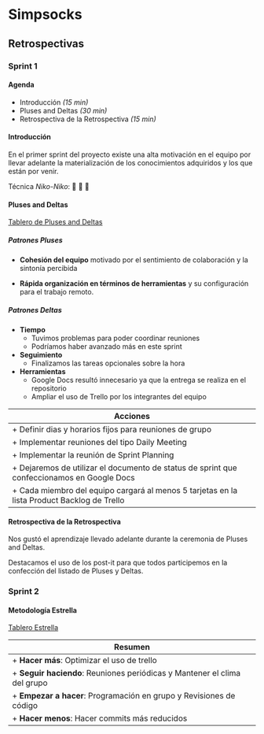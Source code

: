 # Simpsocks

## Retrospectivas

### Sprint 1

#### Agenda

- Introducción _(15 min)_
- Pluses and Deltas _(30 min)_
- Retrospectiva de la Retrospectiva _(15 min)_

#### Introducción

En el primer sprint del proyecto existe una alta motivación en el equipo por llevar adelante la materialización de los conocimientos adquiridos y los que están por venir.

Técnica _Niko-Niko_: 🙂 🙂 🙂

#### Pluses and Deltas

[Tablero de Pluses and Deltas](https://jamboard.google.com/d/1WSm6S1jqbVOcZ4MjZMIy-nPlIVBXS1F-M-6J05o02KA/edit?usp=sharing)

##### Patrones Pluses

+ __Cohesión del equipo__ motivado por el sentimiento de colaboración y la sintonía percibida

+ __Rápida organización en términos de herramientas__ y su configuración para el trabajo remoto. 

##### Patrones Deltas

- __Tiempo__ 
   - Tuvimos problemas para poder coordinar reuniones
   - Podríamos haber avanzado más en este sprint
- __Seguimiento__
   - Finalizamos las tareas opcionales sobre la hora
- __Herramientas__
   - Google Docs resultó innecesario ya que la entrega se realiza en el repositorio
   - Ampliar el uso de Trello por los integrantes del equipo

| Acciones |
| -------- |
| + Definir dias y horarios fijos para reuniones de grupo |
| + Implementar reuniones del tipo Daily Meeting |
| + Implementar la reunión de Sprint Planning |
| + Dejaremos de utilizar el documento de status de sprint que confeccionamos en Google Docs |
| + Cada miembro del equipo cargará al menos 5 tarjetas en la lista Product Backlog de Trello |

#### Retrospectiva de la Retrospectiva

Nos gustó el aprendizaje llevado adelante durante la ceremonia de Pluses and Deltas.

Destacamos el uso de los post-it para que todos participemos en la confección del listado de Pluses y Deltas.


### Sprint 2

#### Metodología Estrella

[Tablero Estrella](https://jamboard.google.com/u/0/d/1mataI0rrvBcHGc66sxL_zzNilD2T0eCiJGIPXk4WRzs/viewer)

| Resumen |
| -------- |
| + **Hacer más**: Optimizar el uso de trello |
| + **Seguir haciendo**: Reuniones periódicas y Mantener el clima del grupo |
| + **Empezar a hacer**: Programación en grupo y Revisiones de código |
| + **Hacer menos**: Hacer commits más reducidos |